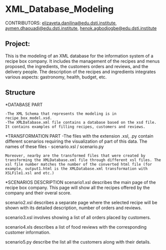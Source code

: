 # XML_Database_Modeling

CONTRIBUTORS: elizaveta.danilina@edu.dsti.institute, aymen.dhaouadi@edu.dsti.institute, henok.agbodjogbe@edu.dsti.institute

Project:
-------
This is the modeling of an XML database for the information system of a recipe box company. It includes the management of the recipes and menus proposed, the ingredients, the customers orders and reviews, and the delivery people. The description of the recipes and ingredients integrates various aspects: gastronomy, health, budget, etc.

Structure
---------

*DATABASE PART

    -The XML Schema that represents the modeling is in recipe_box_model.xsd.
    -The XMLDatabase.xml file contains a database based on the xsd file. It contains examples of filling recipes, customers and reviews.

*TRANSFORMATION PART
    -The files with the extension .xsl, .py contain different scenarios requiring the visualization of part of this data. The names of these files - scenario.xsl / scenario.py

    Moreover, nearby are the transformed files that were created by transforming the XMLDatabase.xml file through different xsl files. The xsl file number matches the number of the converted html file (for example, output1.html is the XMLDatabase.xml transformation with XSLFile1.xsl and etc.)

*SCENARIOS DESCRIPTION
scenario1.xsl describes the main page of the recipe box company. This page will show all the recipes offered by the company and their overal score.

scenario2.xsl describes a separate page where the selected recipe will be shown with its detailed description, number of orders and reviews.

scenario3.xsl involves showing a list of all orders placed by customers.

scenario4.xls describes a list of food reviews with the corresponding customer information.

scenario5.py describe the list all the customers along with their details.
